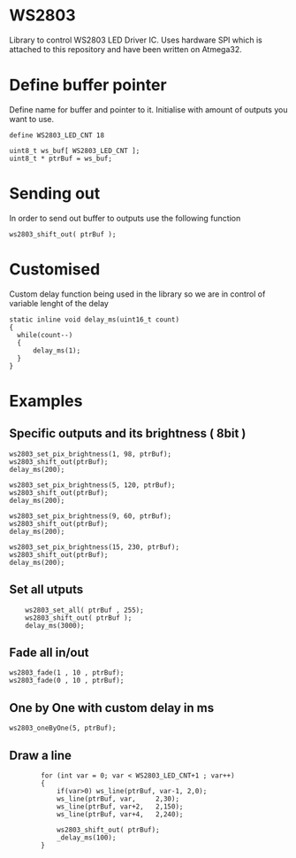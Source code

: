 # WS2803
Library to control WS2803 LED Driver IC. 
Uses hardware SPI which is attached to this repository and have been written on Atmega32.

# Define buffer pointer
Define name for buffer and pointer to it. Initialise with amount of outputs you want to use.
```
define WS2803_LED_CNT 18 

uint8_t ws_buf[ WS2803_LED_CNT ];
uint8_t * ptrBuf = ws_buf;
```


# Sending out 
In order to send out buffer to outputs use the following function 
```
ws2803_shift_out( ptrBuf );	
```

# Customised
Custom delay function being used in the library so we are in control of variable lenght of the delay
```
static inline void delay_ms(uint16_t count) 
{
  while(count--) 
  {
      delay_ms(1);
  }
}
```

# Examples

## Specific outputs and its brightness ( 8bit ) 
```
ws2803_set_pix_brightness(1, 98, ptrBuf);
ws2803_shift_out(ptrBuf);
delay_ms(200);

ws2803_set_pix_brightness(5, 120, ptrBuf);
ws2803_shift_out(ptrBuf);
delay_ms(200);

ws2803_set_pix_brightness(9, 60, ptrBuf);
ws2803_shift_out(ptrBuf);
delay_ms(200);

ws2803_set_pix_brightness(15, 230, ptrBuf);
ws2803_shift_out(ptrBuf);
delay_ms(200);
```

## Set all utputs 
```
	ws2803_set_all( ptrBuf , 255);	  
	ws2803_shift_out( ptrBuf );	
	delay_ms(3000);
```

## Fade all in/out 
```
ws2803_fade(1 , 10 , ptrBuf);
ws2803_fade(0 , 10 , ptrBuf);
```

## One by One with custom delay in ms
```
ws2803_oneByOne(5, ptrBuf);
```

## Draw a line 
```
		for (int var = 0; var < WS2803_LED_CNT+1 ; var++)
		{
			if(var>0) ws_line(ptrBuf, var-1, 2,0);	
			ws_line(ptrBuf, var,     2,30);			
			ws_line(ptrBuf, var+2,   2,150);		
			ws_line(ptrBuf, var+4,   2,240);		

			ws2803_shift_out( ptrBuf);				
			_delay_ms(100);
		}
```
